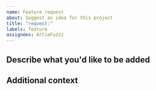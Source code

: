 ```yaml
---
name: Feature request
about: Suggest an idea for this project
title: "request:"
labels: feature
assignees: ArtieFuzzz
---
```


## Describe what you'd like to be added

<!-- A clear and concise description of what you want to be added. -->

## Additional context

<!-- Add any other context or screenshots about the feature request here. (i.e. Examples of how it works) -->
